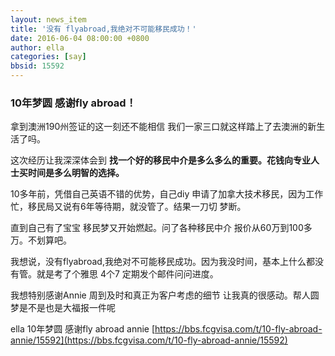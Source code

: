 ```yaml
---
layout: news_item
title: '没有 flyabroad,我绝对不可能移民成功！'
date: 2016-06-04 08:00:00 +0800
author: ella
categories: [say]
bbsid: 15592
---
```


### 10年梦圆 感谢fly abroad！

拿到澳洲190州签证的这一刻还不能相信 我们一家三口就这样踏上了去澳洲的新生活了吗。

这次经历让我深深体会到 **找一个好的移民中介是多么多么的重要。花钱向专业人士买时间是多么明智的选择。**

10多年前，凭借自己英语不错的优势，自己diy 申请了加拿大技术移民，因为工作忙，移民局又说有6年等待期，就没管了。结果一刀切 梦断。

直到自己有了宝宝 移民梦又开始燃起。问了各种移民中介 报价从60万到100多万。不划算吧。

我想说，没有flyabroad,我绝对不可能移民成功。因为我没时间，基本上什么都没有管。就是考了个雅思 4个7 定期发个邮件问问进度。

我想特别感谢Annie 周到及时和真正为客户考虑的细节 让我真的很感动。帮人圆梦是不是也是大福报一件呢

ella 10年梦圆 感谢fly abroad annie [https://bbs.fcgvisa.com/t/10-fly-abroad-annie/15592](https://bbs.fcgvisa.com/t/10-fly-abroad-annie/15592)
